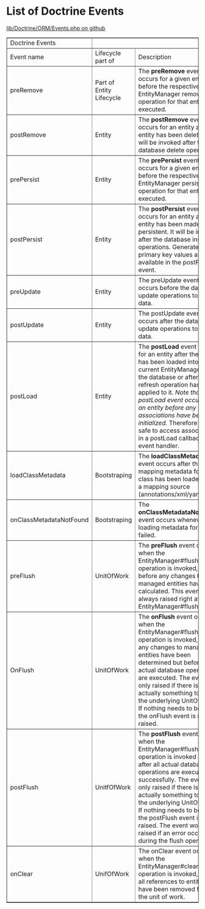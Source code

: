 # List of Doctrine Events

[lib/Doctrine/ORM/Events.php on github](https://github.com/doctrine/orm/blob/2.8.x/lib/Doctrine/ORM/Events.php)

<table border=1 cellpadding=5>
	<tr>
		<td colspan=1>Doctrine Events</td>
	</tr>
	<tr>
		<td>Event name</td>
		<td>Lifecycle part of</td>
		<td>Description</td>
	</tr>
	<tr>
		<td>preRemove</td>
		<td>Part of Entity Lifecycle</td>
		<td> The <b>preRemove</b> event occurs for a given entity before the respective 
		EntityManager remove operation for that entity is executed.</td>
	</tr>
	<tr>
		<td>postRemove</td>
		<td>Entity</td>
		<td>The <b>postRemove</b> event occurs for an entity after the entity has been deleted. 
		It will be invoked after the database delete operations.</td>
	</tr>
	<tr>
		<td>prePersist</td>
		<td>Entity</td>
		<td>The <b>prePersist</b> event occurs for a given entity before 
		the respective EntityManager persist operation for that entity is executed.</td>
	</tr>
	<tr>
		<td>postPersist</td>
		<td>Entity</td>
		<td>The <b>postPersist</b> event occurs for an entity after the entity has
            been made persistent. It will be invoked after the database insert operations.
            Generated primary key values are available in the postPersist event.</td>
	</tr>
	<tr>
		<td>preUpdate</td>
		<td>Entity</td>
		<td>The preUpdate event occurs before the database update operations to entity data.</td>
	</tr>
	<tr>
		<td>postUpdate</td>
		<td>Entity</td>
		<td>The postUpdate event occurs after the database update operations to entity data.</td>
	</tr>
	<tr>
		<td>postLoad</td>
		<td>Entity</td>
		<td>The <b>postLoad</b> event occurs for an entity after the entity has been loaded
			into the current EntityManager from the database or after the refresh operation
			has been applied to it. <i>Note that the postLoad event occurs for an entity before 
			any associations have been initialized.</i> 
			Therefore it is not safe to access associations in a postLoad callback
            or event handler.
            </td>
	</tr>
	<tr>
		<td>loadClassMetadata</td>
		<td>Bootstraping</td>
		<td>The <b>loadClassMetadata</b> event occurs after the mapping metadata for a class
			has been loaded from a mapping source (annotations/xml/yaml).</td>
	</tr>
	<tr>
		<td>onClassMetadataNotFound</td>
		<td>Bootstraping</td>
		<td>The <b>onClassMetadataNotFound</b> event occurs whenever loading metadata for a class failed.</td>
	</tr>
	<tr>
		<td>preFlush</td>
		<td>UnitOfWork</td>
		<td>The <b>preFlush</b> event occurs when the EntityManager#flush() operation is invoked,
			but before any changes to managed entities have been calculated. This event is
			always raised right after EntityManager#flush() call.</td>
	</tr>
	<tr>
		<td>OnFlush</td>
		<td>UnitOfWork</td>
		<td>The <b>onFlush</b> event occurs when the EntityManager#flush() operation is invoked,
			after any changes to managed entities have been determined but before any
			actual database operations are executed. The event is only raised if there is
			actually something to do for the underlying UnitOfWork. If nothing needs to be done,
			the onFlush event is not raised.</td>
	</tr>
	<tr>
		<td>postFlush</td>
		<td>UnitfOfWork</td>
		<td>The <b>postFlush</b> event occurs when the EntityManager#flush() operation is invoked and
		after all actual database operations are executed successfully. The event is only raised if there is
        actually something to do for the underlying UnitOfWork. If nothing needs to be done,
        the postFlush event is not raised. The event won't be raised if an error occurs during the
        flush operation.</td>
	</tr>
	<tr>
		<td>onClear</td>
		<td>UnifOfWork</td>
		<td>The onClear event occurs when the EntityManager#clear() operation is invoked,
        after all references to entities have been removed from the unit of work.</td>
	</tr>
</table>
